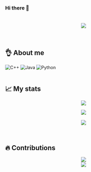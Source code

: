 ### Hi there 👋
<h1 align="center">
  <a href="https://git.io/typing-svg">
    <img src="https://readme-typing-svg.herokuapp.com/?lines=print(%22Hello&#160;everyone\n%22);print(%22My&#160;name&#160;is&#160;evhill34\n%22)&center=true&size=27&width=550">
  </a>
</h1>

<br>

## 👌 About me



![C++](https://img.shields.io/badge/c++-%2300599C.svg?style=for-the-badge&logo=c%2B%2B&logoColor=white)
![Java](https://img.shields.io/badge/java-%23ED8B00.svg?style=for-the-badge&logo=java&logoColor=white)
![Python](https://img.shields.io/badge/python-3670A0?style=for-the-badge&logo=python&logoColor=ffdd54)
<br><br>


## 📈 My stats

<p align="center">
  <a href="https://github.com/ryo-ma/github-profile-trophy">
    <img src="https://github-profile-trophy.vercel.app/?username=evehill34&theme=monokai&column=7&no-frame=true&no-bg=true">
    <br>
  </a>
</p>

<p align="center">
  <img src="https://github-readme-stats.vercel.app/api/top-langs/?username=evehill34&layout=compact&theme=dark&hide_border=true">
  <br><br>
  <img src="https://github-readme-stats.vercel.app/api?username=evehill34&show_icons=true&theme=radical&count_private=true">

</p>
<br>


## 🔥 Contributions
<p align="center">
  <a href="https://git.io/streak-stats">
    <img src="http://github-readme-streak-stats.herokuapp.com?user=evehill34&theme=react&background=0d1117&border=666">
  </a>
  <br>
  <a href="https://github.com/Ashutosh00710/github-readme-activity-graph">
    <img src="https://activity-graph.herokuapp.com/graph?username=evehill34&theme=react-dark&hide_border=true">
  </a>
</p>


<!--
**evehill34/evehill34** is a ✨ _special_ ✨ repository because its `README.md` (this file) appears on your GitHub profile.

Here are some ideas to get you started:

- 🔭 I’m currently working on ...
- 🌱 I’m currently learning ...
- 👯 I’m looking to collaborate on ...
- 🤔 I’m looking for help with ...
- 💬 Ask me about ...
- 📫 How to reach me: ...
- 😄 Pronouns: ...
- ⚡ Fun fact: ...
-->
